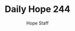 ---
image: /assets/img/daily-hope-default-artwork.png
title: Daily Hope 244
number: 244
categories:
  - Daily Hope
author: Hope Staff
notes: Daily Hope 244
embed: >-
  <iframe src="https://open.spotify.com/embed/episode/0UgaptU2ZRzlvDw1srNooe?utm_source=generator" width="400px" height="102px" frameborder=“0" scrolling=“no”></iframe>
---